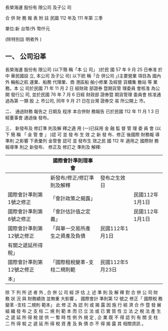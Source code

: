 
長榮海運 股份有 限公司 及子公 司

合 併 財 務 報 表 附 註 民國 112 年及 111 年第 三季

單位:新 台幣/外 幣仟元

(除特別註 明者外 )

## 一、 公司沿革

長榮海運 股份有 限公司 (以下簡 稱「本 公 司」 )於民 國 57 年 9 月 25 日奉准 於中 華民國設 立, 本公司 及子公 司( 以下統 稱「合 併公司 」)主要營業 項目為 國內外 輪船之航 運業、船務 代理業、商 港區船 舶小修業 及經營 貨櫃集 散站 等 業務。本 公 司於民國 71 年 11 月 2 日 經財政 部證券 暨期貨管 理委員 會核准 為公開 發行公 司, 並於民國 76 年 7 月 6 日經 財政部 證券暨 期貨管理 委員會 核准通 過為第 一類 股 上 市公司, 同年 9 月 21 日在台灣 證券交 易 所公開上 市。

二、 通過財務 報告之 日期及 程序 本合併財 務報告 已於民國 112 年 11 月 1 3 日經董事會 通過後 發布。

三、 新發布及 修訂準 則及解 釋之適 用
(一)已採用 金 融 監 督 管 理 委 員 會 (以 下 簡 稱 「 金 管 會 」 )認 可 並 發 布 生 效 之 新 發 布、修正 後國際 財務報 導準則 之影響 下表彙列 金管會 認可 並 發布生 效之民 國 112 年 適用之 國際財 務報導準 則之 新發布、 修正及 修訂之 準則及 解釋:

|                          | 國際會計準則理事會             |                  |                 |
|--------------------------|--------------------------------|------------------|-----------------|
|                          | 新發布/修正/修訂準則及解釋     | 發布之生效日     |                 |
| 國際會計準則第1號之修正  | 「會計政策之揭露」             |                  | 民國112年1月1日 |
| 國際會計準則第8號之修正  | 「會計估計值之定義」           |                  | 民國112年1月1日 |
| 國際會計準則第12號之修正 | 「與單一交易所產生之資產及負債 | 民國112年1月1日  |                 |
| 有關之遞延所得稅」       |                                |                  |                 |
| 國際會計準則第12號之修正 | 「國際租稅變革-支柱二規則範   | 民國112年5月23日 |                 |
| 本」                     |                                |                  |                 |

除 下 列 所 述 者 外 , 合 併 公 司 經 評 估 上 述 準 則 及 解 釋 對 合 併 公 司 財 務 狀 況 與 財務績效 並無重 大影響 。 國際會計 準則第 12 號之 修正「 國際稅 務 變革 -支柱 二規則 範本」 此 修 正 為 認 列 或 揭 露 因 施 行 經 濟 合 作 暨 發 展 組 織 發 布 之 支 柱 二 規 則 範 本 而 已 立 法 或 已 實 質 性 立 法 之 稅 法 產 生 之 遞 延 所 得 稅 提 供 一 暫 時 性 例 外 規 定 , 企 業 既 不 得 認 列 有 關 支 柱 二 所 得 稅 之 遞 延 所 得 稅 資 產 及 負 債 亦 不 得 揭 露 其 相關資訊 。